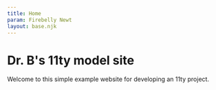 ```yaml
---
title: Home
param: Firebelly Newt
layout: base.njk
---
```


# Dr. B's 11ty model site
Welcome to this simple example website for developing an 11ty project.


